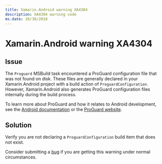 ```yaml
---
title: Xamarin.Android warning XA4304
description: XA4304 warning code
ms.date: 10/30/2018
---
```

# Xamarin.Android warning XA4304

## Issue

The `Proguard` MSBuild task encountered a ProGuard configuration file
that was not found on disk. These files are generally declared in your
Xamarin.Android project with a build action of
`ProguardConfiguration`. However, Xamarin.Android also generates
ProGuard configuration files internally during the build process.

To learn more about ProGuard and how it relates to Android
development, see the [Android documentation][android] or the [ProGuard
website][proguard].

## Solution

Verify you are not declaring a `ProguardConfiguration` build item that
does not exist.

Consider submitting a [bug][bug] if you are getting this warning under
normal circumstances.

[android]: https://developer.android.com/studio/build/shrink-code
[proguard]: https://www.guardsquare.com/en/products/proguard/manual
[bug]: https://github.com/xamarin/xamarin-android/wiki/Submitting-Bugs,-Feature-Requests,-and-Pull-Requests
